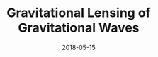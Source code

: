 ---
title: "Gravitational Lensing of Gravitational Waves"
collection: talks
type: "Talk"
permalink: /talks/2018-05-15-talk-1
venue: "NAOC Galaxy Formation Lunch Talk"
date: 2018-05-15
location: "Beijing, China"
---